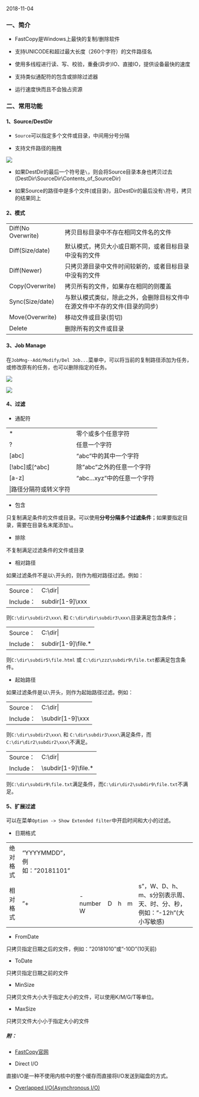 
2018-11-04

### 一、简介

- FastCopy是Windows上最快的复制/删除软件
    
- 支持UNICODE和超过最大长度（260个字符）的文件路径名
    
- 使用多线程进行读、写、校验，重叠(异步)IO、直接IO，提供设备最快的速度
    
- 支持类似通配符的包含或排除过滤器
    
- 运行速度快而且不会独占资源
    

### 二、常用功能

#### 1、Source/DestDir

- `Source`可以指定多个文件或目录，中间用分号分隔
    
- 支持文件路径的拖拽
    

![](http://www.albertbamboo.cn/assets/images/software/fastcopy/drag-paths.gif)

- 如果DestDir的最后一个符号是`\`，则会将Source目录本身也拷贝过去(DestDir\SourceDir\Contents_of_SourceDir)
    
- 如果Source的路径中是多个文件(或目录)，且DestDir的最后没有`\`符号，拷贝的结果同上
    

#### 2、模式

|   |   |
|---|---|
|Diff(No Overwrite)|拷贝目标目录中不存在相同文件名的文件|
|Diff(Size/date)|默认模式，拷贝大小或日期不同，或者目标目录中没有的文件|
|Diff(Newer)|只拷贝源目录中文件时间较新的，或者目标目录中没有的文件|
|Copy(Overwrite)|拷贝所有的文件，如果存在相同的则覆盖|
|Sync(Size/date)|与默认模式类似，除此之外，会删除目标文件中在源文件中不存的文件(目录的同步)|
|Move(Overwrite)|移动文件或目录(剪切)|
|Delete|删除所有的文件或目录|

#### 3、Job Manage

在`JobMng--Add/Modify/Del Job...`菜单中，可以将当前的复制路径添加为任务，或修改原有的任务，也可以删除指定的任务。

![](http://www.albertbamboo.cn/assets/images/software/fastcopy/job-manage-src-dest.png)

![](http://www.albertbamboo.cn/assets/images/software/fastcopy/register-modify-del-job.png)

#### 4、过滤

- 通配符

|   |   |
|---|---|
|*|零个或多个任意字符|
|?|任意一个字符|
|[abc]|“abc”中的其中一个字符|
|[!abc]或[^abc]|除”abc”之外的任意一个字符|
|[a-z]|“abc…xyz”中的任意一个字符|
|\|路径分隔符或转义字符||

- 包含

只复制满足条件的文件或目录。可以使用**分号分隔多个过滤条件**；如果要指定目录，需要在目录名末尾添加`\`。

- 排除

不复制满足过滤条件的文件或目录

- 相对路径

如果过滤条件不是以`\`开头的，则作为相对路径过滤。例如：

|   |   |
|---|---|
|Source：|C:\dir\||
|Include：|subdir[1-9]\xxx|

则`C:\dir\subdir2\xxx\` 和 `C:\dir\dir\subdir3\xxx\`目录满足包含条件；

|   |   |
|---|---|
|Source：|C:\dir\||
|Include：|subdir[1-9]\file.*|

则`C:\dir\subdir5\file.html` 或 `C:\dir\zzz\subdir9\file.txt`都满足包含条件。

- 起始路径

如果过滤条件是以`\`开头，则作为起始路径过滤。例如：

|   |   |
|---|---|
|Source：|C:\dir\||
|Include：|\subdir[1-9]\xxx|

则`C:\dir\subdir2\xxx\` 和 `C:\dir\subdir3\xxx\`满足条件，而`C:\dir\dir2\subdir2\xxx\`不满足。

|   |   |
|---|---|
|Source：|C:\dir\||
|Include：|\subdir[1-9]\file.*|

则`C:\dir\subdir9\file.txt`满足条件，而`C:\dir\dir2\subdir9\file.txt`不满足。

#### 5、扩展过滤

可以在菜单`Option -> Show Extended filter`中开启时间和大小的过滤。

- 日期格式

|   |   |   |   |   |   |   |
|---|---|---|---|---|---|---|
|绝对格式|“YYYYMMDD”，例如：”20181101”||||||
|相对格式|”+|- number W|D|h|m|s”，W、D、h、m、s分别表示周、天、时、分、秒，例如：”-12h”(大小写敏感)|

- FromDate

只拷贝指定日期之后的文件，例如：”20181010”或”-10D”(10天前)

- ToDate

只拷贝指定日期之前的文件

- MinSize

只拷贝文件大小大于指定大小的文件，可以使用K/M/G/T等单位。

- MaxSize

只拷贝文件大小小于指定大小的文件

##### 附：

- [FastCopy官网](https://fastcopy.jp/en/)
    
- Direct I/O
    

直接I/O是一种不使用内核中的整个缓存而直接将I/O发送到磁盘的方式。

- [Overlapped I/O(Asynchronous I/O)](https://baike.baidu.com/item/%E5%BC%82%E6%AD%A5IO/6018433)